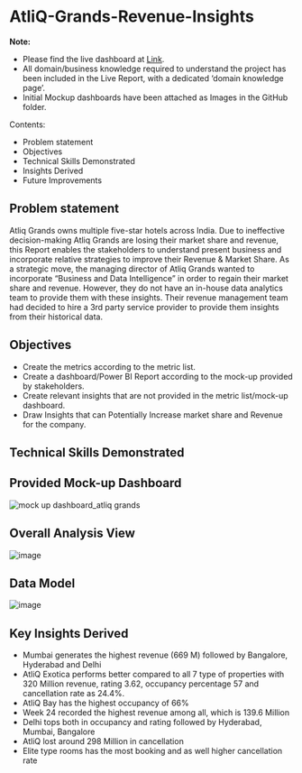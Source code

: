 

# AtliQ-Grands-Revenue-Insights

**Note:**
- Please find the live dashboard at [Link](https://app.powerbi.com/view?r=eyJrIjoiZTdjNmE0NzctMmYyMC00MGQ1LWFiMzQtNjY2ZGY3MGFiOTNmIiwidCI6ImM2ZTU0OWIzLTVmNDUtNDAzMi1hYWU5LWQ0MjQ0ZGM1YjJjNCJ9).
- All domain/business knowledge required to understand the project has been included in the Live Report, with a dedicated ‘domain knowledge page’.
- Initial Mockup dashboards have been attached as Images in the GitHub folder.






Contents:

-	Problem statement
-	Objectives
-	Technical Skills Demonstrated
-	Insights Derived
-	Future Improvements



Problem statement
------------------

Atliq Grands owns multiple five-star hotels across India. Due to ineffective decision-making Atliq Grands are losing their market share and revenue, this Report enables the stakeholders to understand present business and incorporate relative strategies to improve their Revenue & Market Share. As a strategic move, the managing director of Atliq Grands wanted to incorporate “Business and Data Intelligence” in order to regain their market share and revenue. However, they do not have an in-house data analytics team to provide them with these insights. Their revenue management team had decided to hire a 3rd party service provider to provide them insights from their historical data.



Objectives
-----------

- Create the metrics according to the metric list.
- Create a dashboard/Power BI Report according to the mock-up provided by stakeholders.
- Create relevant insights that are not provided in the metric list/mock-up dashboard.
- Draw Insights that can Potentially Increase market share and Revenue for the company.



Technical Skills Demonstrated
------------------------------  


Provided Mock-up Dashboard
---------------------------

![mock up dashboard_atliq grands](https://github.com/trikona-nagaraj/AtliQ-Grands-Revenue-Insights/assets/78613343/1549ee63-3197-4940-b390-e498eae87881)



Overall Analysis View
---------------------------------


![image](https://github.com/trikona-nagaraj/AtliQ-Grands-Revenue-Insights/assets/78613343/f69c41bd-c17b-43f0-ae53-b5f62959fc69)





Data Model
------------------------------


![image](https://github.com/trikona-nagaraj/AtliQ-Grands-Revenue-Insights/assets/78613343/0daf69bf-4fb0-4c07-b61d-37c6e0ee106a)





Key Insights Derived 
-------------------------------------

* Mumbai generates the highest revenue (669 M) followed by Bangalore, Hyderabad and Delhi
* AtliQ Exotica performs better compared to all 7 type of properties with 320 Million revenue, rating 3.62, occupancy percentage 57 and cancellation rate as 24.4%.
* AtliQ Bay has the highest occupancy of 66%
* Week 24 recorded the highest revenue among all, which is 139.6 Million
* Delhi tops both in occupancy and rating followed by Hyderabad, Mumbai, Bangalore
* AtliQ lost around 298 Million in cancellation
* Elite type rooms has the most booking and as well higher cancellation rate
